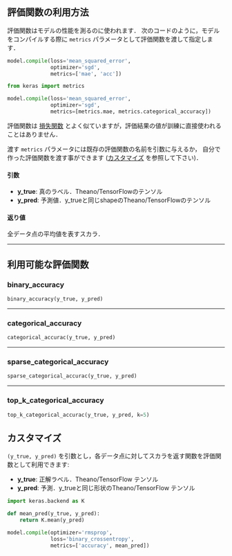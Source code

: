 ## 評価関数の利用方法

評価関数はモデルの性能を測るのに使われます．
次のコードのように，モデルをコンパイルする際に `metrics` パラメータとして評価関数を渡して指定します．

```python
model.compile(loss='mean_squared_error',
              optimizer='sgd',
              metrics=['mae', 'acc'])
```

```python
from keras import metrics

model.compile(loss='mean_squared_error',
              optimizer='sgd',
              metrics=[metrics.mae, metrics.categorical_accuracy])
```

評価関数は [損失関数](/losses) とよく似ていますが，評価結果の値が訓練に直接使われることはありません．

渡す `metrics` パラメータには既存の評価関数の名前を引数に与えるか，
自分で作った評価関数を渡す事ができます ([カスタマイズ](#_3) を参照して下さい)．

#### 引数

- __y_true__: 真のラベル．Theano/TensorFlowのテンソル
- __y_pred__: 予測値．y_trueと同じshapeのTheano/TensorFlowのテンソル

#### 返り値

全データ点の平均値を表すスカラ．

---

## 利用可能な評価関数

### binary_accuracy
```python
binary_accuracy(y_true, y_pred)
```

---

### categorical_accuracy
```python
categorical_accurac(y_true, y_pred)
```

---

### sparse_categorical_accuracy
```python
sparse_categorical_accurac(y_true, y_pred)
```

---

### top_k_categorical_accuracy

```python
top_k_categorical_accurac(y_true, y_pred, k=5)
```

## カスタマイズ

`(y_true, y_pred)` を引数とし，各データ点に対してスカラを返す関数を評価関数として利用できます:

- __y_true__: 正解ラベル．Theano/TensorFlow テンソル
- __y_pred__: 予測．y_trueと同じ形状のTheano/TensorFlow テンソル


```python
import keras.backend as K

def mean_pred(y_true, y_pred):
    return K.mean(y_pred)

model.compile(optimizer='rmsprop',
              loss='binary_crossentropy',
              metrics=['accuracy', mean_pred])
```
